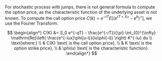 For stochastic process with jumps, there is not general formula to compute the option price, as the characteristic function of the underlying asset is not known. To compute the call option price  $C(k) = e^{−rT} E[(e^{rT+X_T} − e^k)^+]$, we use the Fourier Transform.

$$
\begin{align*}
C(K) &= S_0 e^{-qT} - \frac{e^{-rT}}{\pi} \int_{0}^{\infty} \mathrm{Re}\left( \frac{e^{-iux}\phi(u-i)}{iu\phi(-i)} \right) K^{-iu} du \\
\text{where:} \\
& C(K) \text{ is the call option price}, \\
& K \text{ is the option strike price}, \\
& \phi(u) \text{ is the characteristic function}.
\end{align*}
$$

